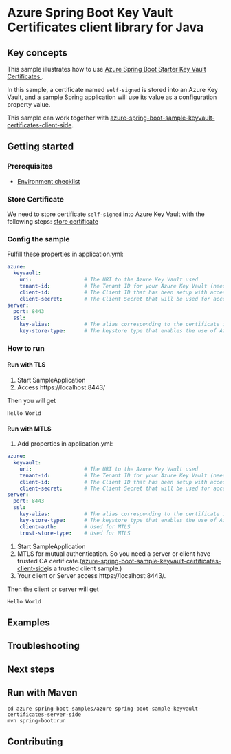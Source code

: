 # Azure Spring Boot Key Vault Certificates client library for Java

## Key concepts
This sample illustrates how to use [Azure Spring Boot Starter Key Vault Certificates ][azure_spring_boot_starter_key_vault_certificates].

In this sample, a certificate named `self-signed` is stored into an Azure Key Vault, and a sample Spring application will use its value as a configuration property value.

This sample can work together with [azure-spring-boot-sample-keyvault-certificates-client-side].

## Getting started

### Prerequisites
- [Environment checklist][environment_checklist]

### Store Certificate
We need to store certificate `self-signed` into Azure Key Vault with the following steps: [store certificate ][steps_to_store_certificate]

### Config the sample
Fulfill these properties in application.yml:
```yaml
azure:
  keyvault:
    uri:                 # The URI to the Azure Key Vault used
    tenant-id:           # The Tenant ID for your Azure Key Vault (needed if you are not using managed identity).
    client-id:           # The Client ID that has been setup with access to your Azure Key Vault (needed if you are not using managed identity).
    client-secret:       # The Client Secret that will be used for accessing your Azure Key Vault (needed if you are not using managed identity).
server:
  port: 8443
  ssl:
    key-alias:           # The alias corresponding to the certificate in Azure Key Vault.
    key-store-type:      # The keystore type that enables the use of Azure Key Vault for your server-side SSL certificate.
```

### How to run

#### Run with TLS
1. Start SampleApplication
1. Access https://localhost:8443/

Then you will get
```text
Hello World
``` 

#### Run with MTLS

1. Add properties in application.yml:
```yaml
azure:
  keyvault:
    uri:                 # The URI to the Azure Key Vault used
    tenant-id:           # The Tenant ID for your Azure Key Vault (needed if you are not using managed identity).
    client-id:           # The Client ID that has been setup with access to your Azure Key Vault (needed if you are not using managed identity).
    client-secret:       # The Client Secret that will be used for accessing your Azure Key Vault (needed if you are not using managed identity).
server:
  port: 8443
  ssl:
    key-alias:           # The alias corresponding to the certificate in Azure Key Vault.
    key-store-type:      # The keystore type that enables the use of Azure Key Vault for your server-side SSL certificate.
    client-auth:         # Used for MTLS
    trust-store-type:    # Used for MTLS   
```
1. Start SampleApplication
1. MTLS for mutual authentication. So you need a server or client have trusted CA certificate.([azure-spring-boot-sample-keyvault-certificates-client-side]is a trusted client sample.)
1. Your client or Server access https://localhost:8443/.

Then the client or server will get
```text
Hello World
``` 

## Examples
## Troubleshooting
## Next steps
## Run with Maven
```
cd azure-spring-boot-samples/azure-spring-boot-sample-keyvault-certificates-server-side
mvn spring-boot:run
```
## Contributing

<!-- LINKS -->
[environment_checklist]: https://github.com/Azure/azure-sdk-for-java/blob/master/sdk/spring/ENVIRONMENT_CHECKLIST.md#ready-to-run-checklist
[azure_spring_boot_starter_key_vault_certificates]: https://github.com/Azure/azure-sdk-for-java/blob/master/sdk/spring/azure-spring-boot-starter-keyvault-certificates/README.md
[steps_to_store_certificate]: https://github.com/Azure/azure-sdk-for-java/blob/master/sdk/spring/azure-spring-boot-starter-keyvault-certificates/README.md#creating-an-azure-key-vault
[azure-spring-boot-sample-keyvault-certificates-client-side]: https://github.com/Azure/azure-sdk-for-java/blob/master/sdk/spring/azure-spring-boot-samples/azure-spring-boot-sample-keyvault-certificates-client-side
